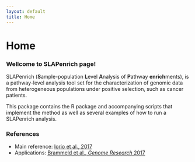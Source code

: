 ```yaml
---
layout: default
title: Home
---
```


# Home

### Wellcome to SLAPenrich page!

SLAPenrich (**S**ample-population **L**evel **A**nalysis of **P**athway **enrich**ments), is a pathway-level analysis tool set for the characterization of genomic data from heterogeneous populations under positive selection, such as cancer patients.

This package contains the R package and accompanying scripts that implement the method as well as several examples of how to run a SLAPenrich analysis.

### References
   * Main reference: [Iorio et al., 2017](http://biorxiv.org/content/early/2017/03/27/077701)
   * Applications: [Brammeld et al., *Genome Research* 2017](http://genome.cshlp.org/content/early/2017/03/15/gr.213546.116.abstract?cited-by=yes&legid=genome;gr.213546.116v2)


